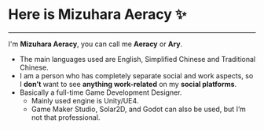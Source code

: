 # Here is Mizuhara Aeracy ✨

---

I'm **Mizuhara Aeracy**, you can call me **Aeracy** or **Ary**.

- The main languages used are English, Simplified Chinese and Traditional Chinese. 
- I am a person who has completely separate social and work aspects, so I **don’t** want to see **anything work-related** on my **social platforms**.  
- Basically a full-time Game Development Designer. 
   - Mainly used engine is Unity/UE4. 
   - Game Maker Studio, Solar2D, and Godot can also be used, but I’m not that professional.
